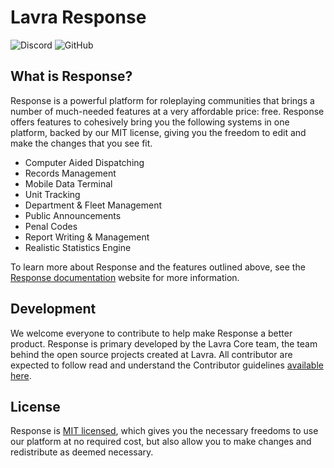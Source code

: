 # Lavra Response

![Discord](https://img.shields.io/discord/270672972694552576?label=discord)
![GitHub](https://img.shields.io/github/license/lavrahq/response)

## What is Response?

Response is a powerful platform for roleplaying communities that brings a number of much-needed features at a very
affordable price: free. Response offers features to cohesively bring you the following systems in one platform, backed
by our MIT license, giving you the freedom to edit and make the changes that you see fit.

- Computer Aided Dispatching
- Records Management
- Mobile Data Terminal
- Unit Tracking
- Department & Fleet Management
- Public Announcements
- Penal Codes
- Report Writing & Management
- Realistic Statistics Engine

To learn more about Response and the features outlined above, see the [Response documentation](https://response.lavra.io)
website for more information. 

## Development

We welcome everyone to contribute to help make Response a better product. Response is primary developed by the Lavra
Core team, the team behind the open source projects created at Lavra. All contributor are expected to follow read and
understand the Contributor guidelines [available here](CONTRIBUTING).

## License

Response is [MIT licensed](LICENSE), which gives you the necessary freedoms to use our platform at no required
cost, but also allow you to make changes and redistribute as deemed necessary.
